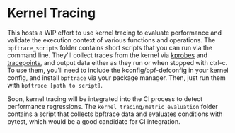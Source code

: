 # Kernel Tracing

This hosts a WIP effort to use kernel tracing to evaluate performance and validate the execution
context of various functions and operations. The `bpftrace_scripts` folder contains short scripts
that you can run via the command line. They'll collect traces from the kernel via
[kprobes](https://lwn.net/Articles/132196) and
[tracepoints](https://blogs.oracle.com/linux/post/taming-tracepoints-in-the-linux-kernel), and
output data either as they run or when stopped with ctrl-c. To use them, you'll need to include the
kconfig/bpf-defconfig in your kernel config, and install `bpftrace` via your package manager. Then,
just run them with `bpftrace [path to script]`.

Soon, kernel tracing will be integrated into the CI process to detect performance regressions. The
`kernel_tracing/metric_evaluation` folder contains a script that collects bpftrace data and
evaluates conditions with pytest, which would be a good candidate for CI integration.
